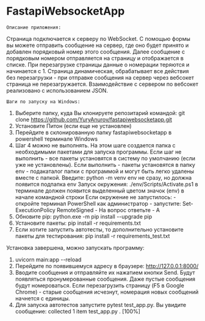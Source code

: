 # FastapiWebsocketApp
    Описание приложения:
Страница подключается к серверу по WebSocket.
С помощью формы вы можете отправить сообщение на сервер, где оно будет принято и добавлен порядковый номер этого сообщения.
Далее сообщение с порядковым номером отправляется на страницу и отображается в списке.
При перезагрузке страницы данные о номерации теряются и начинается с 1.
Страница динамическая, обрабатывает все действия без перезагрузки - при отправке сообщения на сервер через вебсокет страница не перезагружается. Взаимодействие с сервером по вебсокет реализовано с использованием JSON. 

    Шаги по запуску на Windows:
1. Выберите папку, куда Вы клонируете репозитарий командой:
git clone https://github.com/YuryAnurov/fastapiwebsocketapp.git
2. Установите Питон (если еще не установлен)
3. Перейдите в склонированную папку fastapiwebsocketapp в powershell терминале Windows
4. Шаг 4 можно не выполнять. На этом шаге создается папка с необходимыми пакетами для запуска программы. Если шаг не выполнить - все пакеты установятся в систему по умолчанию (если уже не установлены). Если выполнить - пакеты установятся в папку env - подакаталог папки с программой и могут быть легко удалены вместе с папкой. 
    Введите:
    python -m venv env
    не сразу, но должна появится подпапка env
    Запуск окружения: ./env/Scripts/Activate.ps1
    в терминале должен появится выделенный цветом значок (env) в начале командной строки
    Если окружение не запустилось: 
        - откройте терминал PowerShell как администратор
        - запустите: Set-ExecutionPolicy RemoteSigned
        - На вопрос ответьте - А
5. Обновите pip: python.exe -m pip install --upgrade pip
6. Установите пакеты: 
    pip install -r requirements.txt
7. Если хотите запустить автотесты, то дополнительно установите пакеты для тестирования:
    pip install -r requirements_test.txt

Установка завершена, можно запускать программу:
1. uvicorn main:app --reload
2. Перейдите по появившемуся адресу в браузере: http://127.0.0.1:8000/
3. Вводите сообщения и отправляйте их нажатием кнопки Send. Будут появляться пронумерованные сообщения. Даже пустые сообщения будут номероваться. Если перезагрузить страницу (F5 в Google Chrome) - старые сообщения исчезнут, номерация новых сообщений начнется с единицы. 
4. Для запуска автотестов запустите pytest test_app.py. Вы увидите сообщение:
collected 1 item
test_app.py .       [100%]

                                                                                                    